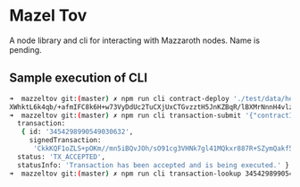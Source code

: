 # Mazel Tov

A node library and cli for interacting with Mazzaroth nodes. Name is pending.

## Sample execution of CLI

```bash
➜  mazzeltov git:(master) ✗ npm run cli contract-deploy './test/data/hello_world.wasm'
XWhktL6k4qb/+afmIFC8k6H+w73VyDdUc2TuCXjUxCTGvzztH5JnKZBqR/lBXMrNnnH4vlzBor9dDWDJ2WwSwQ==
➜  mazzeltov git:(master) ✗ npm run cli transaction-submit '{"contractId":"XWhktL6k4qb/+afmIFC8k6H+w73VyDdUc2TuCXjUxCTGvzztH5JnKZBqR/lBXMrNnnH4vlzBor9dDWDJ2WwSwQ==", "call":"hello"}'
  transaction:
   { id: '3454298990549030632',
     signedTransaction:
      'CkkKQF1oZLS+pOKm//mn5iBQvJOh/sO91cg3VHNk7gl41MQkxr887R+SZymQakf5QVzKzZ5x+L5cwaK/XQ1gydlsEsEqBWhlbGxvEgUSMSRTIQ==' },
  status: 'TX_ACCEPTED',
  statusInfo: 'Transaction has been accepted and is being executed.' }
➜  mazzeltov git:(master) ✗ npm run cli transaction-lookup 3454298990549030632
```
